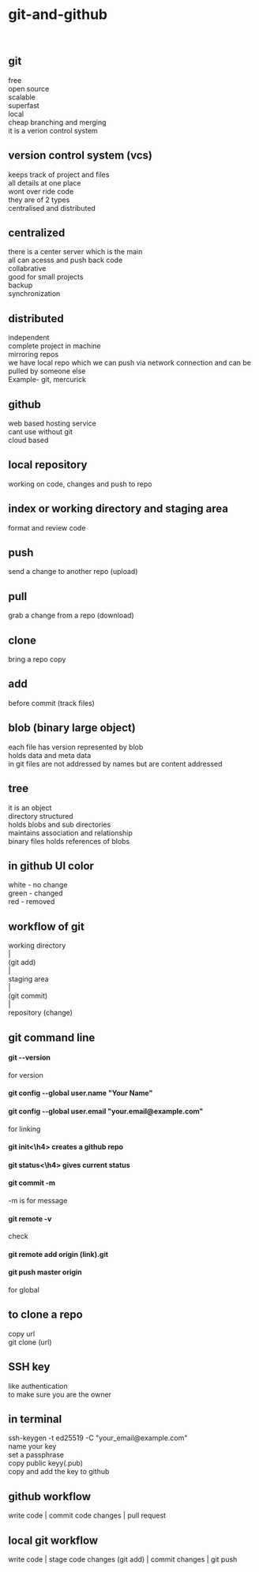 <h1>git-and-github</h1><br>

<h2>git</h2>
free<br>
open source<br>
scalable<br>
superfast<br>
local<br>
cheap branching and merging<br>
it is a verion control system<br>

<h2>version control system (vcs)</h2>
keeps track of project and files<br>
all details at one place <br>
wont over ride code<br>
they are of 2 types<br>
centralised and distributed<br>

<h2>centralized</h2>
there is a center server which is the main<br>
all can acesss and push back code<br>
collabrative<br>
good for small projects<br>
backup<br>
synchronization<br>

<h2>distributed</h2>
independent<br>
complete project in machine<br>
mirroring repos<br>
we have local repo which we can push via network connection and can be pulled by someone else<br>
Example- git, mercurick<br>

<h2>github</h2>
web based hosting service<br>
cant use without git<br>
cloud based<br>

<h2>local repository</h2>
working on code, changes and push to repo<br>

<h2>index or working directory and staging area</h2>
format and review code<br>

<h2>push</h2>
send a change to another repo (upload)<br>

<h2>pull</h2>
grab a change from a repo (download)<br>

<h2>clone </h2>
bring a repo copy<br>

<h2>add</h2>
before commit (track files)<br>

<h2>blob (binary large object)</h2>
each file has version represented by blob<br>
holds data and meta data<br>
in git files are not addressed by names but are content addressed<br>

<h2>tree</h2>
it is an object<br>
directory structured<br>
holds blobs and sub directories<br>
maintains association and relationship<br>
binary files holds references of blobs<br>

<h2>in github UI color</h2>
white - no change<br>
green - changed<br>
red - removed<br>

<h2>workflow of git</h2>
 working directory<br>
 |<br>
 (git add)<br>
 |<br>
 staging area <br>
 |<br>
 (git commit)<br>
 |<br>
 repository (change)<br>

<h2> git command line</h2>

<h4>git --version</h4>
for version<br>

<h4>git config --global user.name "Your Name"</h4>
<h4>git config --global user.email "your.email@example.com"</h4>
for linking<br>

<h4>git init<\h4>
creates a github repo<br>

<h4>git status<\h4>
gives current status<br>

<h4>git commit -m</h4>
-m is for message<br>

<h4>git remote -v</h4>
check<br>

<h4>git remote add origin (link).git</h4>

<h4>git push master origin</h4>
for global<br>

<h2>to clone a repo</h2>
copy url<br>
git clone (url)<br>

<h2>SSH key</h2>
like authentication<br>
to make sure you are the owner<br>

<h2>in terminal</h2>
ssh-keygen -t ed25519 -C "your_email@example.com"<br>
name your key<br>
set a passphrase<br>
copy public keyy(.pub)<br>
copy and add the key to github<br>

<h2>github workflow</h2>
write code
|
commit code changes
|
pull request

<h2>local git workflow</h2>
write code
|
stage code changes (git add)
|
commit changes
|
git push
